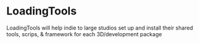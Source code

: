 # LoadingTools
LoadingTools will help indie to large studios set up and install their shared tools, scrips, &amp; framework for each 3D/development package
